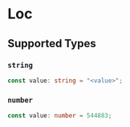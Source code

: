 # Loc


## Supported Types

### `string`

```typescript
const value: string = "<value>";
```

### `number`

```typescript
const value: number = 544883;
```

